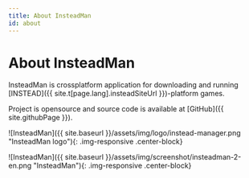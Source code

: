 ```yaml
---
title: About InsteadMan
id: about
---
```


About InsteadMan
================

InsteadMan is crossplatform application for downloading and running [INSTEAD]({{ site.t[page.lang].insteadSiteUrl }})-platform games. 

Project is opensource and source code is available at [GitHub]({{ site.githubPage }}).

![InsteadMan]({{ site.baseurl }}/assets/img/logo/instead-manager.png "InsteadMan logo"){: .img-responsive .center-block}

![InsteadMan]({{ site.baseurl }}/assets/img/screenshot/insteadman-2-en.png "InsteadMan"){: .img-responsive .center-block}
